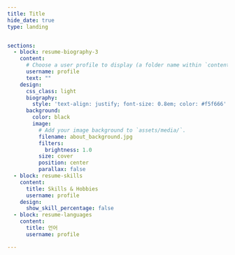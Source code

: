```yaml
---
title: Title
hide_date: true
type: landing


sections:
  - block: resume-biography-3
    content:
      # Choose a user profile to display (a folder name within `content/authors/`)
      username: profile
      text: ""
    design:
      css_class: light
      biography:
        style: 'text-align: justify; font-size: 0.8em; color: #f5f666'
      background:
        color: black
        image:
          # Add your image background to `assets/media/`.
          filename: about_background.jpg
          filters:
            brightness: 1.0
          size: cover
          position: center
          parallax: false
  - block: resume-skills
    content:
      title: Skills & Hobbies
      username: profile
    design:
      show_skill_percentage: false
  - block: resume-languages
    content:
      title: 언어
      username: profile

---
```

